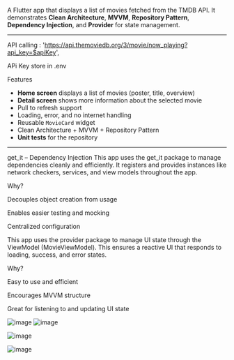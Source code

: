 

A Flutter app that displays a list of movies fetched from the TMDB API. It demonstrates **Clean Architecture**, **MVVM**, **Repository Pattern**, **Dependency Injection**, and **Provider** for state management.

---
API calling : 'https://api.themoviedb.org/3/movie/now_playing?api_key=$apiKey',

APi Key store in .env


 Features

- **Home screen** displays a list of movies (poster, title, overview)
- **Detail screen** shows more information about the selected movie
- Pull to refresh support
- Loading, error, and no internet handling
- Reusable `MovieCard` widget
- Clean Architecture + MVVM + Repository Pattern
- **Unit tests** for the repository

---

get_it – Dependency Injection
This app uses the get_it package to manage dependencies cleanly and efficiently. It registers and provides instances like network checkers, services, and view models throughout the app.

Why?

Decouples object creation from usage

Enables easier testing and mocking

Centralized configuration


This app uses the provider package to manage UI state through the ViewModel (MovieViewModel). This ensures a reactive UI that responds to loading, success, and error states.

Why?

Easy to use and efficient

Encourages MVVM structure

Great for listening to and updating UI state


![image](https://github.com/user-attachments/assets/e99eb96d-fecd-4dec-961e-353b3a10e10c)
![image](https://github.com/user-attachments/assets/dae7b070-aa78-4664-905a-5ba647c96103)

![image](https://github.com/user-attachments/assets/04a4cbb9-a22f-4cbd-84d7-640072be7e7c)

![image](https://github.com/user-attachments/assets/c575194b-65b3-4de0-8a7f-3e128ff460c1)


